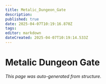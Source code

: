 ```yaml
---
title: Metalic_Dungeon_Gate
description: 
published: true
date: 2025-04-07T10:19:16.870Z
tags: 
editor: markdown
dateCreated: 2025-04-07T10:19:14.533Z
---
```


# Metalic Dungeon Gate

*This page was auto-generated from structure.*